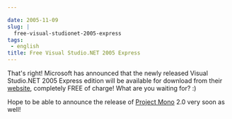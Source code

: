 ```yaml
---

date: 2005-11-09
slug: |
  free-visual-studionet-2005-express
tags:
 - english
title: Free Visual Studio.NET 2005 Express
---
```


That's right! Microsoft has announced that the newly released Visual
Studio.NET 2005 Express edition will be available for download from
their [website](http://msdn.microsoft.com/vstudio/express/), completely
FREE of charge! What are you waiting for? :)

Hope to be able to announce the release of [Project
Mono](http://www.mono-project.com) 2.0 very soon as well!
